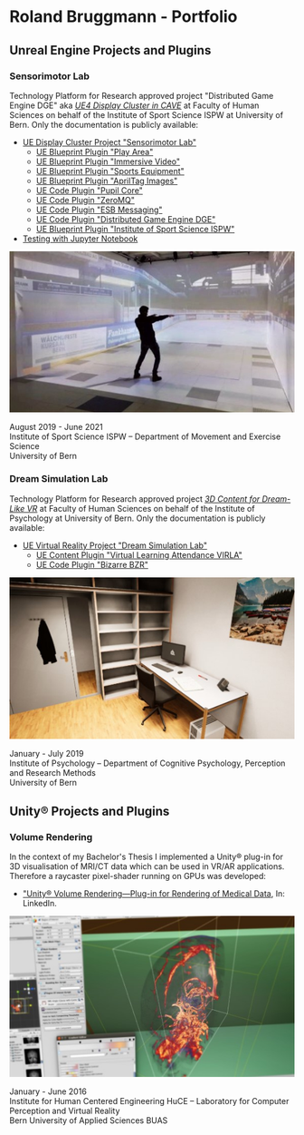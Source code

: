 # Roland Bruggmann - Portfolio

## Unreal Engine Projects and Plugins

### Sensorimotor Lab

Technology Platform for Research approved project "Distributed Game Engine DGE" aka [*UE4 Display Cluster in CAVE*](https://www.tpf.philhum.unibe.ch/portfolio/ue4DisplayCluster) at Faculty of Human Sciences on behalf of the Institute of Sport Science ISPW at University of Bern. Only the documentation is publicly available:

* [UE Display Cluster Project "Sensorimotor Lab"](SensorimotorLab)
  * [UE Blueprint Plugin "Play Area"](PlayArea)
  * [UE Blueprint Plugin "Immersive Video"](ImmersiveVideo)
  * [UE Blueprint Plugin "Sports Equipment"](SportsEquipment)
  * [UE Blueprint Plugin "AprilTag Images"](AprilTagImages)
  * [UE Code Plugin "Pupil Core"](Pupil)
  * [UE Code Plugin "ZeroMQ"](ZeroMQ)
  * [UE Code Plugin "ESB Messaging"](ESBMessaging)
  * [UE Code Plugin "Distributed Game Engine DGE"](DGE)
  * [UE Blueprint Plugin "Institute of Sport Science ISPW"](ISPW)
* [Testing with Jupyter Notebook](ISPW/Testing/)

![Teaser SensorimotorLab](TeaserSensorimotorLab.jpg "Teaser SensorimotorLab")

August 2019 - June 2021
<br>Institute of Sport Science ISPW – Department of Movement and Exercise Science
<br>University of Bern

### Dream Simulation Lab

Technology Platform for Research approved project [*3D Content for Dream-Like VR*](https://www.tpf.philhum.unibe.ch/portfolio/dreamLikeVR) at Faculty of Human Sciences on behalf of the Institute of Psychology at University of Bern. Only the documentation is publicly available:

* [UE Virtual Reality Project "Dream Simulation Lab"](DreamSimLab)
  * [UE Content Plugin "Virtual Learning Attendance VIRLA"](VIRLA)
  * [UE Code Plugin "Bizarre BZR"](BZR)

![Teaser DreamSimLab](TeaserDreamSimLab.jpg "Teaser DreamSimLab")

January - July 2019
<br>Institute of Psychology – Department of Cognitive Psychology, Perception and Research Methods
<br>University of Bern

## Unity® Projects and Plugins

### Volume Rendering

In the context of my Bachelor's Thesis I implemented a Unity® plug-in for 3D visualisation of MRI/CT data which can be used in VR/AR applications. Therefore a raycaster pixel-shader running on GPUs was developed:

* ["Unity® Volume Rendering—Plug-in for Rendering of Medical Data](https://www.linkedin.com/pulse/unity-volume-rendering-roland-bruggmann/), In: LinkedIn.

![Teaser VolumeRendering](TeaserVolumeRendering.jpg "Teaser VolumeRendering")

January - June 2016
<br>Institute for Human Centered Engineering HuCE – Laboratory for Computer Perception and Virtual Reality
<br>Bern University of Applied Sciences BUAS
